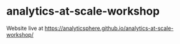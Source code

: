# analytics-at-scale-workshop

Website live at <https://analyticsphere.github.io/analytics-at-scale-workshop/>
